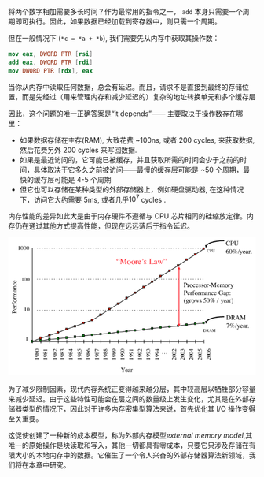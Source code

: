 

将两个数字相加需要多长时间？作为最常用的指令之一， `add` 本身只需要一个周期即可执行。因此，如果数据已经加载到寄存器中，则只需一个周期。

但在一般情况下 (`*c = *a + *b`), 我们需要先从内存中获取其操作数：

```nasm
mov eax, DWORD PTR [rsi]
add eax, DWORD PTR [rdi]
mov DWORD PTR [rdx], eax
```



当你从内存中读取任何数据，总会有延迟。而且，请求不是直接到最终的存储位置，而是先经过（用来管理内存和减少延迟的）复杂的地址转换单元和多个缓存层

因此，这个问题的唯一正确答案是“it depends”—— 主要取决于操作数存在哪里：

- 如果数据存储在主存(RAM), 大致花费 ~100ns, 或者 200 cycles, 来获取数据, 然后花费另外 200 cycles 来写回数据.
- 如果是最近访问的，它可能已被缓存，并且获取所需的时间会少于之前的时间，具体取决于它多久之前被访问——最慢的缓存层可能是 ~50 个周期，最快的缓存层可能是 4-5 个周期
- 但它也可以存储在某种类型的外部存储器上，例如硬盘驱动器, 在这种情况下，访问它大约需要 5ms, 或者几乎$10^7$ cycles .

内存性能的差异如此大是由于内存硬件不遵循与 CPU 芯片相同的硅缩放定律。内存仍在通过其他方式提高性能，但现在远远落后于指令延迟。

![](img/memory-vs-compute.png)

为了减少限制因素，现代内存系统正变得越来越分层，其中较高层以牺牲部分容量来减少延迟。由于这些特性可能会在层之间的数量级上发生变化，尤其是在外部存储器类型的情况下，因此对于许多内存密集型算法来说，首先优化其 I/O 操作变得至关重要。

这促使创建了一种新的成本模型，称为外部内存模型*external memory model*,其唯一的原始操作是块读取和写入，其他一切都具有零成本，只要它只涉及存储在有限大小的本地内存中的数据。它催生了一个令人兴奋的外部存储器算法新领域，我们将在本章中研究。